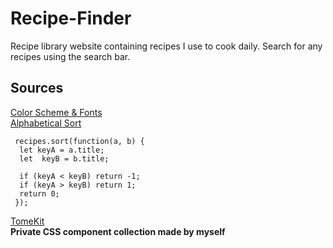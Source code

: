 # Recipe-Finder
 Recipe library website containing recipes I use to cook daily. Search for any recipes using the search bar.

 ## Sources
 [Color Scheme & Fonts](https://chat.openai.com/share/92740be7-f7f8-4ba6-9ea4-129fd6a6d38f)  
 [Alphabetical Sort](https://stackoverflow.com/questions/6712034/sort-array-by-firstname-alphabetically-in-javascript)  
   ```
    recipes.sort(function(a, b) {
     let keyA = a.title;
     let  keyB = b.title;

     if (keyA < keyB) return -1;
     if (keyA > keyB) return 1;
     return 0;
    });
```
[TomeKit](https://github.com/TomeIDK/TomeKit)  
**Private CSS component collection made by myself**
